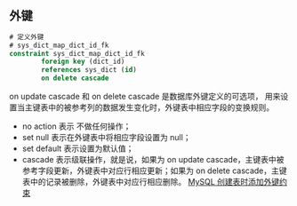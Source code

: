 ## 外键

```sql
# 定义外键
# sys_dict_map_dict_id_fk
constraint sys_dict_map_dict_id_fk
        foreign key (dict_id)
        references sys_dict (id)
        on delete cascade
```

on update cascade 和 on delete cascade 是数据库外键定义的可选项，
用来设置当主键表中的被参考列的数据发生变化时，外键表中相应字段的变换规则。

- no action 表示 不做任何操作；
- set null 表示在外键表中将相应字段设置为 null；
- set default 表示设置为默认值；
- cascade 表示级联操作，就是说，如果为 on update cascade，主键表中被参考字段更新，外键表中对应行相应更新；如果为 on delete cascade，主键表中的记录被删除，外键表中对应行相应删除。
  [MySQL 创建表时添加外键约束](https://wubin.work/blog/articles/153)
